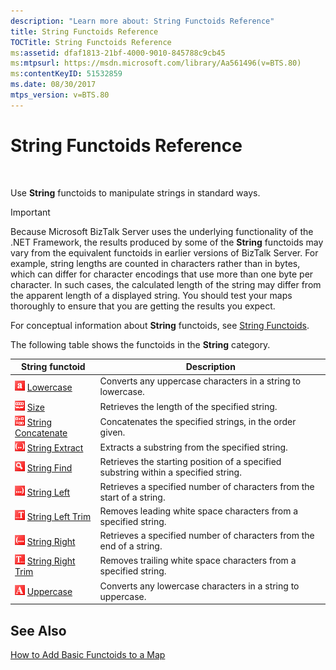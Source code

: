 ```yaml
---
description: "Learn more about: String Functoids Reference"
title: String Functoids Reference
TOCTitle: String Functoids Reference
ms:assetid: dfaf1813-21bf-4000-9010-845788c9cb45
ms:mtpsurl: https://msdn.microsoft.com/library/Aa561496(v=BTS.80)
ms:contentKeyID: 51532859
ms.date: 08/30/2017
mtps_version: v=BTS.80
---
```


# String Functoids Reference

 

Use **String** functoids to manipulate strings in standard ways.


> [!IMPORTANT]
> <P>Because Microsoft BizTalk Server uses the underlying functionality of the .NET Framework, the results produced by some of the <STRONG>String</STRONG> functoids may vary from the equivalent functoids in earlier versions of BizTalk Server. For example, string lengths are counted in characters rather than in bytes, which can differ for character encodings that use more than one byte per character. In such cases, the calculated length of the string may differ from the apparent length of a displayed string. You should test your maps thoroughly to ensure that you are getting the results you expect.</P>



For conceptual information about **String** functoids, see [String Functoids](https://msdn.microsoft.com/library/aa559399\(v=bts.80\)).

The following table shows the functoids in the **String** category.

<table>
<thead>
<tr class="header">
<th>String functoid</th>
<th>Description</th>
</tr>
</thead>
<tbody>
<tr class="odd">
<td><img src="images/Aa561496.ea061045-90f5-43e4-8570-536fb9c209a5(BTS.80).jpeg" alt="Icon that represents the Lowercase functoid."/> <a href="lowercase-functoid.md">Lowercase</a></td>
<td>Converts any uppercase characters in a string to lowercase.</td>
</tr>
<tr class="even">
<td><img src="images/Aa561736.a3a598ef-7c99-4233-bb27-837654716336(BTS.80).jpeg" alt="Icon that represents the Size functoid."/> <a href="size-functoid.md">Size</a></td>
<td>Retrieves the length of the specified string.</td>
</tr>
<tr class="odd">
<td><img src="images/Aa560973.07a7260b-f81d-4e69-950c-77a5415914c1(BTS.80).jpeg" alt="Icon that represents the String Concatenate functoid."/> <a href="string-concatenate-functoid.md">String Concatenate</a></td>
<td>Concatenates the specified strings, in the order given.</td>
</tr>
<tr class="even">
<td><img src="images/Aa561774.05f857b9-4210-44aa-844b-e08b5aeef95b(BTS.80).jpeg" alt="Icon that represents the String Extract functoid."/> <a href="string-extract-functoid.md">String Extract</a></td>
<td>Extracts a substring from the specified string.</td>
</tr>
<tr class="odd">
<td><img src="images/Aa561496.0b987a7f-bbd1-4f37-b36a-381ea77dd4f3(BTS.80).jpeg" alt="Icon that represents the String Find functoid."/> <a href="string-find-functoid.md">String Find</a></td>
<td>Retrieves the starting position of a specified substring within a specified string.</td>
</tr>
<tr class="even">
<td><img src="images/Aa560209.ff628f0e-ece2-425c-8538-1863eb56cc46(BTS.80).jpeg" alt="Icon that represents the String Left functoid."/> <a href="string-left-functoid.md">String Left</a></td>
<td>Retrieves a specified number of characters from the start of a string.</td>
</tr>
<tr class="odd">
<td><img src="images/Aa561391.2474def6-b3d8-43f9-8fe0-a83821467bd9(BTS.80).jpeg" alt="Icon that represents the String Left Trim functoid."/> <a href="string-left-trim-functoid.md">String Left Trim</a></td>
<td>Removes leading white space characters from a specified string.</td>
</tr>
<tr class="even">
<td><img src="images/Aa561496.f66f1dd4-7c59-453e-9080-c4fcc921f26d(BTS.80).jpeg" alt="Icon that represents the String Right functoid."/> <a href="string-right-functoid.md">String Right</a></td>
<td>Retrieves a specified number of characters from the end of a string.</td>
</tr>
<tr class="odd">
<td><img src="images/Aa559699.9798a96d-dfee-47aa-a09c-913eba37743e(BTS.80).jpeg" alt="Icon that represents the String Right Trim functoid."/> <a href="string-right-trim-functoid.md">String Right Trim</a></td>
<td>Removes trailing white space characters from a specified string.</td>
</tr>
<tr class="even">
<td><img src="images/Aa547624.e0c8c03c-312d-4d9e-ad77-902daac11fee(BTS.80).jpeg" alt="Icon that represents the Uppercase functoid."/> <a href="uppercase-functoid.md">Uppercase</a></td>
<td>Converts any lowercase characters in a string to uppercase.</td>
</tr>
</tbody>
</table>


## See Also

[How to Add Basic Functoids to a Map](https://msdn.microsoft.com/library/aa560635\(v=bts.80\))

